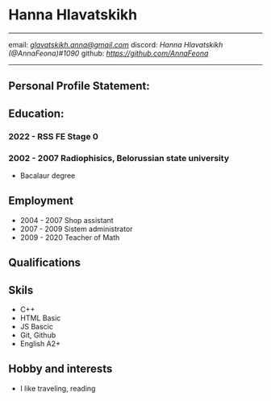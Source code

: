 # **Hanna Hlavatskikh**
********
email: *glavatskikh.anna@gmail.com*
discord: *Hanna Hlavatskikh (@AnnaFeona)#1090*
github: *https://github.com/AnnaFeona*
********
## Personal Profile Statement:

## Education:
### 2022 - RSS FE Stage 0
### 2002 - 2007 Radiophisics, Belorussian state university
* Bacalaur degree


## Employment
* 2004 - 2007 Shop assistant
* 2007 - 2009 Sistem administrator
* 2009 - 2020 Teacher of Math 


## Qualifications


## Skils
* C++ 
* HTML Basic
* JS Bascic
* Git, Github
* English A2+


## Hobby and interests
* I like traveling, reading